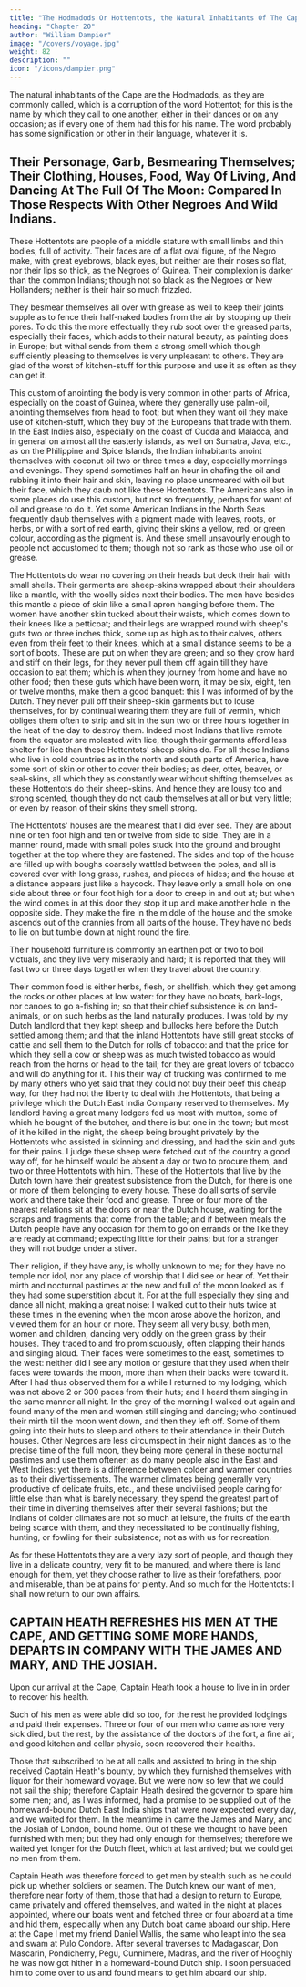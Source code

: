 ```yaml
---
title: "The Hodmadods Or Hottentots, the Natural Inhabitants Of The Cape Of Good Hope"
heading: "Chapter 20"
author: "William Dampier"
image: "/covers/voyage.jpg"
weight: 82
description: ""
icon: "/icons/dampier.png"
---
```



The natural inhabitants of the Cape are the Hodmadods, as they are commonly called, which is a corruption of the word Hottentot; for this is the name by which they call to one another, either in their dances or on any occasion; as if every one of them had this for his name. The word probably has some signification or other in their language, whatever it is.

## Their Personage, Garb, Besmearing Themselves; Their Clothing, Houses, Food, Way Of Living, And Dancing At The Full Of The Moon: Compared In Those Respects With Other Negroes And Wild Indians.

These Hottentots are people of a middle stature with small limbs and thin bodies, full of activity. Their faces are of a flat oval figure, of the Negro make, with great eyebrows, black eyes, but neither are their noses so flat, nor their lips so thick, as the Negroes of Guinea. Their complexion is darker than the common Indians; though not so black as the Negroes or New Hollanders; neither is their hair so much frizzled.

They besmear themselves all over with grease as well to keep their joints supple as to fence their half-naked bodies from the air by stopping up their pores. To do this the more effectually they rub soot over the greased parts, especially their faces, which adds to their natural beauty, as painting does in Europe; but withal sends from them a strong smell which though sufficiently pleasing to themselves is very unpleasant to others. They are glad of the worst of kitchen-stuff for this purpose and use it as often as they can get it.

This custom of anointing the body is very common in other parts of Africa, especially on the coast of Guinea, where they generally use palm-oil, anointing themselves from head to foot; but when they want oil they make use of kitchen-stuff, which they buy of the Europeans that trade with them. In the East Indies also, especially on the coast of Cudda and Malacca, and in general on almost all the easterly islands, as well on Sumatra, Java, etc., as on the Philippine and Spice Islands, the Indian inhabitants anoint themselves with coconut oil two or three times a day, especially mornings and evenings. They spend sometimes half an hour in chafing the oil and rubbing it into their hair and skin, leaving no place unsmeared with oil but their face, which they daub not like these Hottentots. The Americans also in some places do use this custom, but not so frequently, perhaps for want of oil and grease to do it. Yet some American Indians in the North Seas frequently daub themselves with a pigment made with leaves, roots, or herbs, or with a sort of red earth, giving their skins a yellow, red, or green colour, according as the pigment is. And these smell unsavourly enough to people not accustomed to them; though not so rank as those who use oil or grease.

The Hottentots do wear no covering on their heads but deck their hair with small shells. Their garments are sheep-skins wrapped about their shoulders like a mantle, with the woolly sides next their bodies. The men have besides this mantle a piece of skin like a small apron hanging before them. The women have another skin tucked about their waists, which comes down to their knees like a petticoat; and their legs are wrapped round with sheep's guts two or three inches thick, some up as high as to their calves, others even from their feet to their knees, which at a small distance seems to be a sort of boots. These are put on when they are green; and so they grow hard and stiff on their legs, for they never pull them off again till they have occasion to eat them; which is when they journey from home and have no other food; then these guts which have been worn, it may be six, eight, ten or twelve months, make them a good banquet: this I was informed of by the Dutch. They never pull off their sheep-skin garments but to louse themselves, for by continual wearing them they are full of vermin, which obliges them often to strip and sit in the sun two or three hours together in the heat of the day to destroy them. Indeed most Indians that live remote from the equator are molested with lice, though their garments afford less shelter for lice than these Hottentots' sheep-skins do. For all those Indians who live in cold countries as in the north and south parts of America, have some sort of skin or other to cover their bodies; as deer, otter, beaver, or seal-skins, all which they as constantly wear without shifting themselves as these Hottentots do their sheep-skins. And hence they are lousy too and strong scented, though they do not daub themselves at all or but very little; or even by reason of their skins they smell strong.

The Hottentots' houses are the meanest that I did ever see. They are about nine or ten foot high and ten or twelve from side to side. They are in a manner round, made with small poles stuck into the ground and brought together at the top where they are fastened. The sides and top of the house are filled up with boughs coarsely wattled between the poles, and all is covered over with long grass, rushes, and pieces of hides; and the house at a distance appears just like a haycock. They leave only a small hole on one side about three or four foot high for a door to creep in and out at; but when the wind comes in at this door they stop it up and make another hole in the opposite side. They make the fire in the middle of the house and the smoke ascends out of the crannies from all parts of the house. They have no beds to lie on but tumble down at night round the fire.

Their household furniture is commonly an earthen pot or two to boil victuals, and they live very miserably and hard; it is reported that they will fast two or three days together when they travel about the country.

Their common food is either herbs, flesh, or shellfish, which they get among the rocks or other places at low water: for they have no boats, bark-logs, nor canoes to go a-fishing in; so that their chief subsistence is on land-animals, or on such herbs as the land naturally produces. I was told by my Dutch landlord that they kept sheep and bullocks here before the Dutch settled among them; and that the inland Hottentots have still great stocks of cattle and sell them to the Dutch for rolls of tobacco: and that the price for which they sell a cow or sheep was as much twisted tobacco as would reach from the horns or head to the tail; for they are great lovers of tobacco and will do anything for it. This their way of trucking was confirmed to me by many others who yet said that they could not buy their beef this cheap way, for they had not the liberty to deal with the Hottentots, that being a privilege which the Dutch East India Company reserved to themselves. My landlord having a great many lodgers fed us most with mutton, some of which he bought of the butcher, and there is but one in the town; but most of it he killed in the night, the sheep being brought privately by the Hottentots who assisted in skinning and dressing, and had the skin and guts for their pains. I judge these sheep were fetched out of the country a good way off, for he himself would be absent a day or two to procure them, and two or three Hottentots with him. These of the Hottentots that live by the Dutch town have their greatest subsistence from the Dutch, for there is one or more of them belonging to every house. These do all sorts of servile work and there take their food and grease. Three or four more of the nearest relations sit at the doors or near the Dutch house, waiting for the scraps and fragments that come from the table; and if between meals the Dutch people have any occasion for them to go on errands or the like they are ready at command; expecting little for their pains; but for a stranger they will not budge under a stiver.

Their religion, if they have any, is wholly unknown to me; for they have no temple nor idol, nor any place of worship that I did see or hear of. Yet their mirth and nocturnal pastimes at the new and full of the moon looked as if they had some superstition about it. For at the full especially they sing and dance all night, making a great noise: I walked out to their huts twice at these times in the evening when the moon arose above the horizon, and viewed them for an hour or more. They seem all very busy, both men, women and children, dancing very oddly on the green grass by their houses. They traced to and fro promiscuously, often clapping their hands and singing aloud. Their faces were sometimes to the east, sometimes to the west: neither did I see any motion or gesture that they used when their faces were towards the moon, more than when their backs were toward it. After I had thus observed them for a while I returned to my lodging, which was not above 2 or 300 paces from their huts; and I heard them singing in the same manner all night. In the grey of the morning I walked out again and found many of the men and women still singing and dancing; who continued their mirth till the moon went down, and then they left off. Some of them going into their huts to sleep and others to their attendance in their Dutch houses. Other Negroes are less circumspect in their night dances as to the precise time of the full moon, they being more general in these nocturnal pastimes and use them oftener; as do many people also in the East and West Indies: yet there is a difference between colder and warmer countries as to their divertissements. The warmer climates being generally very productive of delicate fruits, etc., and these uncivilised people caring for little else than what is barely necessary, they spend the greatest part of their time in diverting themselves after their several fashions; but the Indians of colder climates are not so much at leisure, the fruits of the earth being scarce with them, and they necessitated to be continually fishing, hunting, or fowling for their subsistence; not as with us for recreation.

As for these Hottentots they are a very lazy sort of people, and though they live in a delicate country, very fit to be manured, and where there is land enough for them, yet they choose rather to live as their forefathers, poor and miserable, than be at pains for plenty. And so much for the Hottentots: I shall now return to our own affairs.


## CAPTAIN HEATH REFRESHES HIS MEN AT THE CAPE, AND GETTING SOME MORE HANDS, DEPARTS IN COMPANY WITH THE JAMES AND MARY, AND THE JOSIAH.

Upon our arrival at the Cape, Captain Heath took a house to live in in order to recover his health. 

Such of his men as were able did so too, for the rest he provided lodgings and paid their expenses. Three or four of our men who came ashore very sick died, but the rest, by the assistance of the doctors of the fort, a fine air, and good kitchen and cellar physic, soon recovered their healths.

Those that subscribed to be at all calls and assisted to bring in the ship received Captain Heath's bounty, by which they furnished themselves with liquor for their homeward voyage. But we were now so few that we could not sail the ship; therefore Captain Heath desired the governor to spare him some men; and, as I was informed, had a promise to be supplied out of the homeward-bound Dutch East India ships that were now expected every day, and we waited for them. In the meantime in came the James and Mary, and the Josiah of London, bound home. Out of these we thought to have been furnished with men; but they had only enough for themselves; therefore we waited yet longer for the Dutch fleet, which at last arrived; but we could get no men from them.

Captain Heath was therefore forced to get men by stealth such as he could pick up whether soldiers or seamen. The Dutch knew our want of men, therefore near forty of them, those that had a design to return to Europe, came privately and offered themselves, and waited in the night at places appointed, where our boats went and fetched three or four aboard at a time and hid them, especially when any Dutch boat came aboard our ship. Here at the Cape I met my friend Daniel Wallis, the same who leapt into the sea and swam at Pulo Condore. After several traverses to Madagascar, Don Mascarin, Pondicherry, Pegu, Cunnimere, Madras, and the river of Hooghly he was now got hither in a homeward-bound Dutch ship. I soon persuaded him to come over to us and found means to get him aboard our ship.


